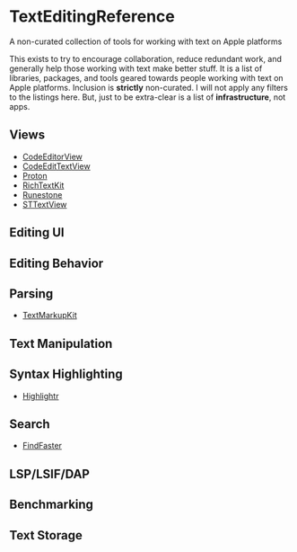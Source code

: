 # TextEditingReference
A non-curated collection of tools for working with text on Apple platforms

This exists to try to encourage collaboration, reduce redundant work, and generally help those working with text make better stuff. It is a list of libraries, packages, and tools geared towards people working with text on Apple platforms. Inclusion is **strictly** non-curated. I will not apply any filters to the listings here. But, just to be extra-clear is a list of **infrastructure**, not apps.

## Views

- [CodeEditorView](https://github.com/mchakravarty/CodeEditorView)
- [CodeEditTextView](https://github.com/CodeEditApp/CodeEditTextView)
- [Proton](https://github.com/rajdeep/proton)
- [RichTextKit](https://github.com/danielsaidi/RichTextKit)
- [Runestone](https://github.com/simonbs/Runestone)
- [STTextView](https://github.com/krzyzanowskim/STTextView)

## Editing UI

## Editing Behavior

## Parsing

- [TextMarkupKit](https://github.com/bdewey/TextMarkupKit)

## Text Manipulation

## Syntax Highlighting

- [Highlightr](https://github.com/raspu/Highlightr)

## Search

- [FindFaster](https://github.com/Finnvoor/FindFaster)

## LSP/LSIF/DAP

## Benchmarking

## Text Storage

